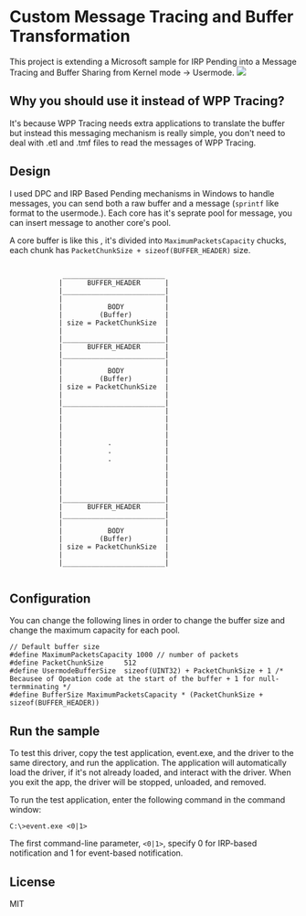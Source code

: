 # Custom Message Tracing and Buffer Transformation

This project is extending a Microsoft sample for IRP Pending into a Message Tracing and Buffer Sharing from Kernel mode -> Usermode.
![](https://pandao.github.io/editor.md/examples/images/4.jpg)

## Why you should use it instead of WPP Tracing?
It's because WPP Tracing needs extra applications to translate the buffer but instead this messaging mechanism is really simple, you don't need to deal with .etl and .tmf files to read the messages of WPP Tracing.

## Design
I used DPC and IRP Based Pending mechanisms in Windows to handle messages, you can send both a raw buffer and a message (`sprintf` like format to the usermode.).
Each core has it's seprate pool for message, you can insert message to another core's pool.

A core buffer is like this , it's divided into `MaximumPacketsCapacity` chucks,
each chunk has `PacketChunkSize + sizeof(BUFFER_HEADER)` size.
```

			 _________________________
			|      BUFFER_HEADER      |
			|_________________________|
			|						  |
			|           BODY		  |
			|         (Buffer)		  |
			| size = PacketChunkSize  |
			|						  |
			|_________________________|
			|      BUFFER_HEADER      |
			|_________________________|
			|						  |
			|           BODY		  |
			|         (Buffer)		  |
			| size = PacketChunkSize  |
			|						  |
			|_________________________|
			|						  |
			|						  |
			|						  |
			|						  |
			|			.			  |
			|			.			  |
			|			.			  |
			|						  |
			|						  |
			|						  |
			|						  |
			|_________________________|
			|      BUFFER_HEADER      |
			|_________________________|
			|						  |
			|           BODY		  |
			|         (Buffer)		  |
			| size = PacketChunkSize  |
			|						  |
			|_________________________|
			
```

## Configuration
You can change the following lines in order to change the buffer size and change the maximum capacity for each pool.
```
// Default buffer size
#define MaximumPacketsCapacity 1000 // number of packets
#define PacketChunkSize		512
#define UsermodeBufferSize  sizeof(UINT32) + PacketChunkSize + 1 /* Becausee of Opeation code at the start of the buffer + 1 for null-termminating */
#define BufferSize MaximumPacketsCapacity * (PacketChunkSize + sizeof(BUFFER_HEADER))
```


## Run the sample

To test this driver, copy the test application, event.exe, and the driver to the same directory, and run the application. The application will automatically load the driver, if it's not already loaded, and interact with the driver. When you exit the app, the driver will be stopped, unloaded, and removed.

To run the test application, enter the following command in the command window:

`C:\>event.exe <0|1>`

The first command-line parameter, `<0|1>`, specify 0 for IRP-based notification and 1 for event-based notification.

License
----

MIT


[//]: # (These are reference links used in the body of this note and get stripped out when the markdown processor does its job. There is no need to format nicely because it shouldn't be seen. Thanks SO - http://stackoverflow.com/questions/4823468/store-comments-in-markdown-syntax)

